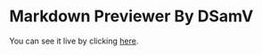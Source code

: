 # Markdown Previewer By DSamV

You can see it live by clicking [here](https://dsamv.github.io/Markdown-Previewer-By-DSamV/).